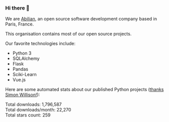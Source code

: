 ### Hi there 👋

We are [Abilian](https://abilian.com/), an open source software development company based in Paris, France.

This organisation contains most of our open source projects.

Our favorite technologies include:

- Python 3
- SQLAlchemy
- Flask
- Pandas
- Sciki-Learn
- Vue.js

Here are some automated stats about our published Python projects
([thanks Simon Willison!][sw-post]):

<!--marker-->
Total downloads: 1,796,587<br>
Total downloads/month: 22,270<br>
Total stars count: 259
<!--end-->

[sw-post]: https://simonwillison.net/2020/Jul/10/self-updating-profile-readme/